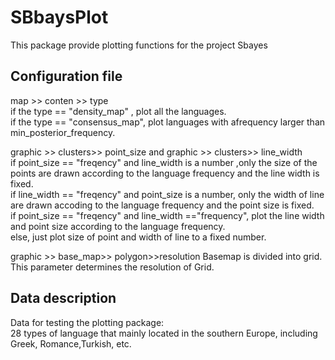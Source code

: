 # SBbaysPlot
 This package provide plotting functions for the project Sbayes



## Configuration file
map >> conten >> type<br>
if the type == "density_map" , plot all the languages.<br>
if the type == "consensus_map", plot languages with afrequency larger than min_posterior_frequency.<br>

graphic >> clusters>> point_size and graphic >> clusters>> line_width<br>
if point_size == "freqency" and line_width is a number ,only the size of the points are drawn according to the language frequency and the line width is fixed.<br>
if line_width == "freqency" and point_size is a number, only the width of line are drawn accoding to the language frequency and the point size is fixed.<br>
if point_size == "freqency" and line_width =="frequency", plot the line width and point size according  to the language frequency.<br>
else, just plot size of point and width of line to a fixed number.

graphic >> base_map>> polygon>>resolution
Basemap is divided into grid. This parameter determines the resolution of Grid. 


## Data description
Data for testing the plotting package:<br>
28 types of language that mainly located in the southern Europe, including Greek, Romance,Turkish, etc.






